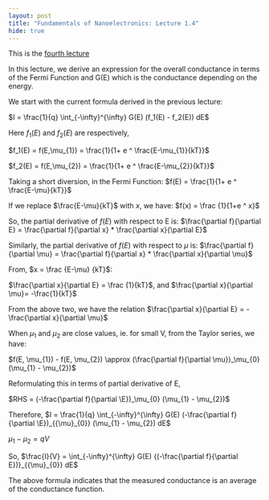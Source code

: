 ```yaml
---
layout: post
title: "Fundamentals of Nanoelectronics: Lecture 1.4"
hide: true
---
```


This is the [fourth lecture](https://www.youtube.com/watch?v=_MlI1E6z9e4)

In this lecture, we derive an expression for the overall conductance in terms of the Fermi Function
and G(E) which is the conductance depending on the energy.

We start with the current formula derived in the previous lecture:

$I = \frac{1}{q} \int_{-\infty}^{\infty} G(E) (f_1(E) - f_2(E)) dE$

Here $f_1(E)$ and $f_2(E)$ are respectively,

$f_1(E) = f(E,\mu_{1}) = \frac{1}{1+ e ^ \frac{E-\mu_{1}}{kT}}$

$f_2(E) = f(E,\mu_{2}) = \frac{1}{1+ e ^ \frac{E-\mu_{2}}{kT}}$

Taking a short diversion, in the Fermi Function:
$f(E) = \frac{1}{1+ e ^ \frac{E-\mu}{kT}}$

If we replace $\frac{E-\mu}{kT}$ with $x$, we have:
$f(x) = \frac {1}{1+e ^ x}$

So, the partial derivative of $f(E)$ with respect to E is:
$\frac{\partial f}{\partial E} = \frac{\partial f}{\partial x} * \frac{\partial x}{\partial E}$

Similarly, the partial derivative of $f(E)$ with respect to $\mu$ is:
$\frac{\partial f}{\partial \mu} = \frac{\partial f}{\partial x} * \frac{\partial x}{\partial \mu}$

From, $x = \frac {E-\mu} {kT}$:

$\frac{\partial x}{\partial E} = \frac {1}{kT}$, and
$\frac{\partial x}{\partial \mu}= -\frac{1}{kT}$

From the above two, we have the relation
$\frac{\partial x}{\partial E} = - \frac{\partial x}{\partial \mu}$

When $\mu_{1}$ and $\mu_{2}$ are close values, ie. for small V, from the Taylor series, we have:

$f(E, \mu_{1}) - f(E, \mu_{2}) \approx (\frac{\partial f}{\partial \mu})_\mu_{0} (\mu_{1} - \mu_{2})$

Reformulating this in terms of partial derivative of E,

$RHS = (-\frac{\partial f}{\partial \E})_\mu_{0} (\mu_{1} - \mu_{2})$

Therefore,
$I =  \frac{1}{q} \int_{-\infty}^{\infty} G(E) (-\frac{\partial f}{\partial \E})_{{\mu}_{0}} (\mu_{1} - \mu_{2}) dE$

$\mu_{1} - \mu_{2} = qV$

So,
$\frac{I}{V} = \int_{-\infty}^{\infty} G(E) {(-\frac{\partial f}{\partial E})}_{{\mu}_{0}} dE$


The above formula indicates that the measured conductance is an average of the conductance function. 